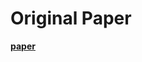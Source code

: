 # Original Paper
[**paper**](bezier_splatting_for_fast_and_differentiable_vector_graphics_rendering.pdf)